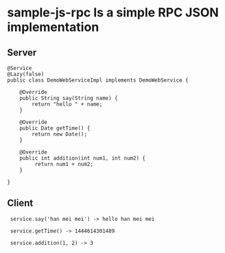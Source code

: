 
# sample-js-rpc Is a simple RPC JSON implementation #

## Server ##

    @Service
    @Lazy(false)
    public class DemoWebServiceImpl implements DemoWebService {

	    @Override
	    public String say(String name) {
		    return "hello " + name;
	    }

	    @Override
	    public Date getTime() {
		    return new Date();
	    }

	    @Override
	    public int addition(int num1, int num2) {
		     return num1 + num2;
	    }

    }

## Client ##

     service.say('han mei mei') -> hello han mei mei

     service.getTime() -> 1444614301489

     service.addition(1, 2) -> 3